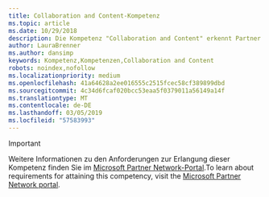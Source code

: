 ```yaml
---
title: Collaboration and Content-Kompetenz
ms.topic: article
ms.date: 10/29/2018
description: Die Kompetenz "Collaboration and Content" erkennt Partner an, die SharePoint-Lösungen bereitstellen, die Unternehmen dabei helfen, den Austausch und die Zusammenarbeit effizienter zu gestalten und ihre Produktivität zu steigern.
author: LauraBrenner
ms.author: dansimp
keywords: Kompetenz,Kompetenzen,Collaboration and Content
robots: noindex,nofollow
ms.localizationpriority: medium
ms.openlocfilehash: 41a64628a2ee016555c2515fcec58cf389899dbd
ms.sourcegitcommit: 4c34d6fcaf020bcc53eaa5f0379011a56149a14f
ms.translationtype: MT
ms.contentlocale: de-DE
ms.lasthandoff: 03/05/2019
ms.locfileid: "57583993"
---
```

>[!IMPORTANT]
><span data-ttu-id="6574b-104">Weitere Informationen zu den Anforderungen zur Erlangung dieser Kompetenz finden Sie im [Microsoft Partner Network-Portal](https://partner.microsoft.com/membership/competencies).</span><span class="sxs-lookup"><span data-stu-id="6574b-104">To learn about requirements for attaining this competency, visit the [Microsoft Partner Network portal](https://partner.microsoft.com/membership/competencies).</span></span>

<!--

#Collaboration and Content
The Collaboration and Content competency recognizes partners delivering SharePoint solutions that help companies share, collaborate, and improve productivity.

##SharePoint Services Partner option
Put your product knowledge to the test by passing exams or certifications.

###Silver

1. Your organization must have **2** individuals pass either the exam or certification requirements.

    - **2** individuals must pass all the following exams:
        - [Exam 70-347](https://www.microsoft.com/en-us/learning/exam-70-347.aspx): Enabling Services for Microsoft Office 365
        - [Exam 70-339](https://www.microsoft.com/en-us/learning/exam-70-339.aspx): Managing Microsoft SharePoint Server 2016

    **OR**

    - **2** individuals must pass one of the following certifications:
        - [MCSE](https://www.microsoft.com/en-us/learning/mcse-productivity-certification.aspx): Productivity
        - [MCSD](https://www.microsoft.com/en-us/learning/mcsd-app-builder-certification.aspx): App Builder

###Gold
1. Your organization must have **4** individuals pass either the exam or certification requirements.

    - **4** individuals must pass all the following exams:
        - [Exam 70-347](https://www.microsoft.com/en-us/learning/exam-70-347.aspx): Enabling Services for Microsoft Office 365
        - [Exam 70-339](https://www.microsoft.com/en-us/learning/exam-70-339.aspx): Managing Microsoft SharePoint Server 2016

    **OR**

    - **4** individuals must pass one of the following certifications:
        - [MCSE](https://www.microsoft.com/en-us/learning/mcse-productivity-certification.aspx): Productivity
        - [MCSD](https://www.microsoft.com/en-us/learning/mcsd-app-builder-certification.aspx): App Builder
 -->

